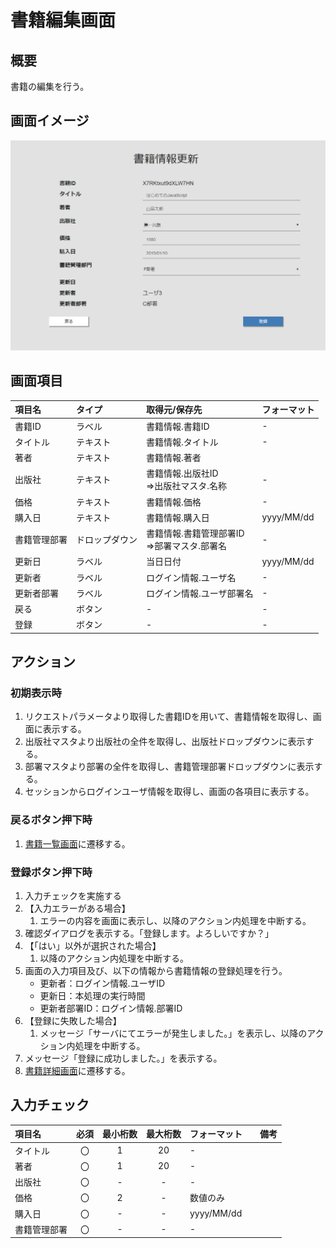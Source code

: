 # 書籍編集画面

## 概要

書籍の編集を行う。

## 画面イメージ

![編集画面](images/screen/edit.png)

## 画面項目

| 項目名       | タイプ         | 取得元/保存先                              | フォーマット |
| :----------- | :------------- | :----------------------------------------- | :--- |
| 書籍ID       | ラベル         | 書籍情報.書籍ID                         | -    |
| タイトル     | テキスト       | 書籍情報.タイトル                       | -    |
| 著者         | テキスト       | 書籍情報.著者                           |      |
| 出版社       | テキスト       | 書籍情報.出版社ID<br>=>出版社マスタ.名称         | -    |
| 価格         | テキスト       | 書籍情報.価格                           | -    |
| 購入日       | テキスト       | 書籍情報.購入日                         | yyyy/MM/dd    |
| 書籍管理部署 | ドロップダウン | 書籍情報.書籍管理部署ID<br>=>部署マスタ.部署名 | -    |
| 更新日       | ラベル         | 当日日付                                   | yyyy/MM/dd    |
| 更新者       | ラベル         | ログイン情報.ユーザ名                      | -    |
| 更新者部署   | ラベル         | ログイン情報.ユーザ部署名                  | -    |
| 戻る         | ボタン         | -                                          | -    |
| 登録         | ボタン         | -                                          | -    |

## アクション

### 初期表示時

1. リクエストパラメータより取得した書籍IDを用いて、書籍情報を取得し、画面に表示する。
1. 出版社マスタより出版社の全件を取得し、出版社ドロップダウンに表示する。
1. 部署マスタより部署の全件を取得し、書籍管理部署ドロップダウンに表示する。
1. セッションからログインユーザ情報を取得し、画面の各項目に表示する。

### 戻るボタン押下時

1. [書籍一覧画面](list.md)に遷移する。

### 登録ボタン押下時

1. 入力チェックを実施する
2. 【入力エラーがある場合】
    1. エラーの内容を画面に表示し、以降のアクション内処理を中断する。
3. 確認ダイアログを表示する。「登録します。よろしいですか？」
4. 【「はい」以外が選択された場合】
    1. 以降のアクション内処理を中断する。
5. 画面の入力項目及び、以下の情報から書籍情報の登録処理を行う。
    - 更新者：ログイン情報.ユーザID
    - 更新日：本処理の実行時間
    - 更新者部署ID：ログイン情報.部署ID
6. 【登録に失敗した場合】
    1. メッセージ「サーバにてエラーが発生しました。」を表示し、以降のアクション内処理を中断する。
7. メッセージ「登録に成功しました。」を表示する。
8. [書籍詳細画面](detail.md)に遷移する。

## 入力チェック

| 項目名 | 必須 | 最小桁数 | 最大桁数 | フォーマット |　備考 |
|:-|:-:|:-:|:-:|:-|:-|
| タイトル | 〇 | 1 | 20| - | |
| 著者 | 〇 | 1 | 20 | -|  |
| 出版社 | 〇 | - | - | -| |
| 価格 | 〇 | 2 | - | 数値のみ | |
| 購入日 | 〇 | - | - | yyyy/MM/dd | |
| 書籍管理部署 | 〇 | - | - | -| |
